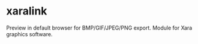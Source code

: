 # xaralink
Preview in default browser for BMP/GIF/JPEG/PNG export. Module for Xara graphics software.
